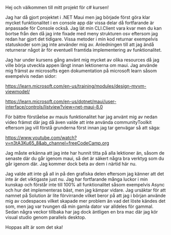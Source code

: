 Hej och välkommen till mitt projekt för c# kursen!

Jag har då gjort projektet i .NET Maui men jag började först göra klar mycket funktionalitet i en console app där vissa delar då fortfarande är anpassade för Console också. 
Jag lät min CLI.Client vara kvar men du kan bortse från den då jag inte fixade med meny strukturen osv eftersom jag redan har gjort det tidigare. Vissa metoder i min kod returnar exempelvis statuskoder som jag inte använder mig av. Anledningen till att jag ändå returnerar något är för eventuell framtida implementering av funktionalitet. 

Jag har under kursens gång använt mig mycket av olika resources då jag ville börja utveckla appen långt innan lektionerna om maui. Jag använde mig främst av microsofts egen dokumentation på microsoft learn såsom exempelvis nedan sidor:

https://learn.microsoft.com/en-us/training/modules/design-mvvm-viewmodel/

https://learn.microsoft.com/en-us/dotnet/maui/user-interface/controls/listview?view=net-maui-8.0

För bättre förståelse av mauis funktionalitet har jag använt mig av nedan video främst där jag då även valde att inte använda communityToolkit eftersom jag vill förstå grunderna först
innan jag tar genvägar så att säga:

https://www.youtube.com/watch?v=n3tA3Ku65_8&ab_channel=freeCodeCamp.org

Jag måste erkänna att jag inte har hunnit titta på alla lektioner än, såsom de senaste där du går igenom maui, så det är säkert några bra verktyg som du går igenom där. Jag kommer 
dock beta av dem i närtid här nu. 

Jag valde att inte gå all in på den grafiska delen eftersom jag känner att det inte är det viktigaste just nu. Jag har fortfarande många luckor i min kunskap och förstår inte 
till 100% all funktionalitet såsom exempelvis Async och hur det implementeras bäst, men jag kämpar vidare. Jag ursäktar för att namnet på Solution är lite förvirrande vilket beror på att jag i början använde mig av codespaces vilket skapade mer problem än vad det löste kändes det som, men jag var tvungen då min gamla dator var alldeles för gammal. Sedan några veckor tillbaka har jag dock äntligen en bra mac där jag kör visual studio genom parallels desktop.

Hoppas allt är som det ska!

